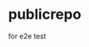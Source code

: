 # publicrepo
for e2e test




































































































































































































































































































































































































































































































































































































































































































































































































































































































































































































































































































































































































































































































































































































































































































































































































































































































































































































































































































































































































































































































































































































































































































































































































